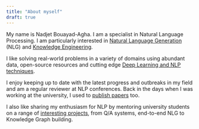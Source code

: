 ```yaml
---
title: "About myself"
draft: true
---
```


My name is Nadjet Bouayad-Agha. I am a specialist in Natural Language Processing. I am particularly interested in <a href="https://nadjet.github.io/blog/posts/seq2seq_nlg/" target="_blank">Natural Language Generation</a> (NLG) and <a href="http://nadjet.github.io/blog/posts/concept_mining_environment/" target="_blank">Knowledge Engineering</a>. 

I like solving real-world problems in a variety of domains using abundant data, open-source resources and cutting edge <a href="https://nadjet.github.io/blog/posts/sentence_similarity/" target="_blank">Deep Learning and NLP techniques</a>. 

I enjoy keeping up to date with the latest progress and outbreaks in my field and am a regular reviewer at NLP conferences. Back in the days when I was working at the university, I used to <a href="https://scholar.google.com/citations?user=8hDdkMkAAAAJ&hl=en&oi=ao" target="_blank">publish papers</a> too.

I also like sharing my enthusiasm for NLP by mentoring university students on a range of <a href="https://nadjet.github.io/blog/posts/masters_topics_q1_2021/" target="_blank">interesting projects</a>, from Q/A systems, end-to-end NLG to Knowledge Graph building.

